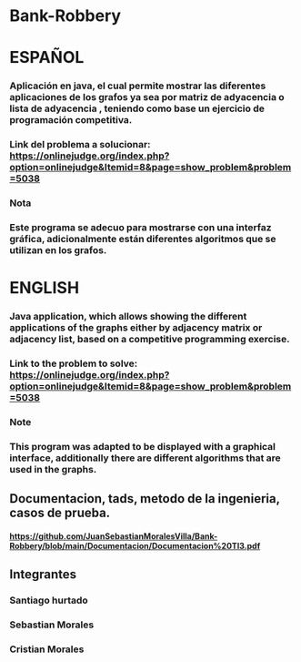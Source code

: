 # Bank-Robbery

# ESPAÑOL

### Aplicación en java, el cual permite mostrar las diferentes aplicaciones de los grafos ya sea por matriz de adyacencia o lista de adyacencia , teniendo como base un ejercicio de programación competitiva.
### Link del problema a solucionar: https://onlinejudge.org/index.php?option=onlinejudge&Itemid=8&page=show_problem&problem=5038

### Nota 

### Este programa se adecuo para mostrarse con una interfaz gráfica, adicionalmente están diferentes algoritmos que se utilizan en los grafos.

# ENGLISH
### Java application, which allows showing the different applications of the graphs either by adjacency matrix or adjacency list, based on a competitive programming exercise.
### Link to the problem to solve: https://onlinejudge.org/index.php?option=onlinejudge&Itemid=8&page=show_problem&problem=5038

### Note

### This program was adapted to be displayed with a graphical interface, additionally there are different algorithms that are used in the graphs.

## Documentacion, tads, metodo de la ingenieria, casos de prueba.

#### https://github.com/JuanSebastianMoralesVilla/Bank-Robbery/blob/main/Documentacion/Documentacion%20TI3.pdf


## Integrantes
### Santiago hurtado
### Sebastian Morales
### Cristian Morales

